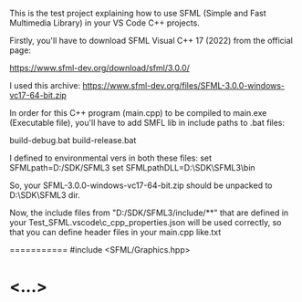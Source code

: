 This is the test project explaining how to use SFML (Simple and Fast Multimedia Library) in your VS Code C++ projects.

Firstly, you'll have to download SFML Visual C++ 17 (2022) from the official page:

https://www.sfml-dev.org/download/sfml/3.0.0/

I used this archive: https://www.sfml-dev.org/files/SFML-3.0.0-windows-vc17-64-bit.zip

In order for this C++ program (main.cpp) to be compiled to main.exe (Executable file), you'll have to add SMFL lib in include paths to .bat files:

build-debug.bat
build-release.bat

I defined to environmental vers in both these files:
set SFMLpath=D:/SDK/SFML3
set SFMLpathDLL=D:\SDK\SFML3\bin

So, your SFML-3.0.0-windows-vc17-64-bit.zip should be unpacked to D:\SDK\SFML3 dir.

Now, the include files from "D:/SDK/SFML3/include/**" that are defined in your Test_SFML\.vscode\c_cpp_properties.json will be used correctly, so that you can define header files in your main.cpp like.txt 


=========== 
#include <SFML/Graphics.hpp>

<...>
===========
